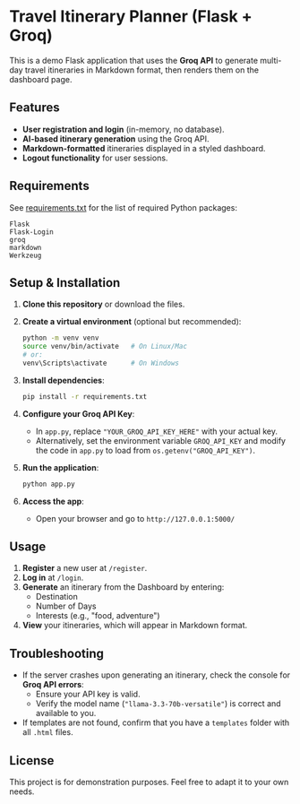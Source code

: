 
# Travel Itinerary Planner (Flask + Groq)

This is a demo Flask application that uses the **Groq API** to generate multi-day travel itineraries in Markdown format, then renders them on the dashboard page.

## Features
- **User registration and login** (in-memory, no database).
- **AI-based itinerary generation** using the Groq API.
- **Markdown-formatted** itineraries displayed in a styled dashboard.
- **Logout functionality** for user sessions.

## Requirements
See [requirements.txt](./requirements.txt) for the list of required Python packages:
```
Flask
Flask-Login
groq
markdown
Werkzeug
```

## Setup & Installation

1. **Clone this repository** or download the files.

2. **Create a virtual environment** (optional but recommended):
   ```bash
   python -m venv venv
   source venv/bin/activate   # On Linux/Mac
   # or:
   venv\Scripts\activate      # On Windows
   ```

3. **Install dependencies**:
   ```bash
   pip install -r requirements.txt
   ```

4. **Configure your Groq API Key**:
   - In `app.py`, replace `"YOUR_GROQ_API_KEY_HERE"` with your actual key.
   - Alternatively, set the environment variable `GROQ_API_KEY` and modify the code in `app.py` to load from `os.getenv("GROQ_API_KEY")`.

5. **Run the application**:
   ```bash
   python app.py
   ```
6. **Access the app**:
   - Open your browser and go to `http://127.0.0.1:5000/`

## Usage
1. **Register** a new user at `/register`.
2. **Log in** at `/login`.
3. **Generate** an itinerary from the Dashboard by entering:
   - Destination
   - Number of Days
   - Interests (e.g., "food, adventure")
4. **View** your itineraries, which will appear in Markdown format.

## Troubleshooting
- If the server crashes upon generating an itinerary, check the console for **Groq API errors**:
  - Ensure your API key is valid.
  - Verify the model name (`"llama-3.3-70b-versatile"`) is correct and available to you.
- If templates are not found, confirm that you have a `templates` folder with all `.html` files.

## License
This project is for demonstration purposes. Feel free to adapt it to your own needs.
